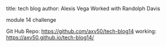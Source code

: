 title: tech blog
author: Alexis Vega
Worked with Randolph Davis

module 14 challenge



Git Hub Repo:
https://github.com/axv50/tech-blog14
working:
https://axv50.github.io/tech-blog14/